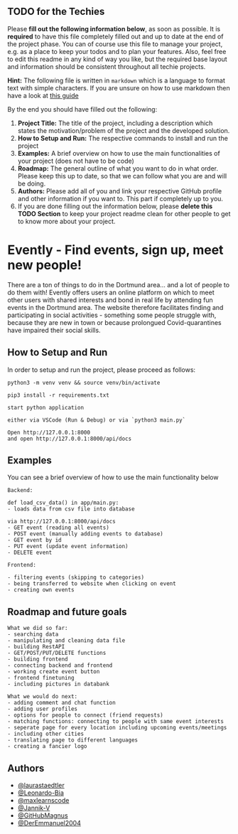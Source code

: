  ## TODO for the Techies
Please **fill out the following information below**, as soon as possible. It is **required** to have this file completely filled out and up to date at the end of the project phase.
You can of course use this file to manage your project, e.g. as a place to keep your todos and to plan your features. Also, feel free to edit this readme in any kind of way you like, but the required base layout and information should be consistent throughout all techie projects.

**Hint:** The following file is written in `markdown` which is a language to format text with simple characters. If you are unsure on how to use markdown then have a look at [this guide](https://www.markdownguide.org/basic-syntax/)

By the end you should have filled out the following:
1. **Project Title:** The title of the project, including a description which states the motivation/problem of the project and the developed solution.
2. **How to Setup and Run:** The respective commands to install and run the project
3. **Examples:** A brief overview on how to use the main functionalities of your project (does not have to be code)
4. **Roadmap:** The general outline of what you want to do in what order. Please keep this up to date, so that we can follow what you are and will be doing.
5. **Authors:** Please add all of you and link your respective GitHub profile and other information if you want to. This part if completely up to you.
6. If you are done filling out the information below, please **delete this TODO Section** to keep your project readme clean for other people to get to know more about your project.

# Evently - Find events, sign up, meet new people!

There are a ton of things to do in the Dortmund area… and a lot of people to do them with! Evently offers users an online platform on which to meet other users with shared interests and bond in real life by attending fun events in the Dortmund area. The website therefore facilitates finding and participating in social activities - something some people struggle with, because they are new in town or because prolongued Covid-quarantines have impaired their social skills.


## How to Setup and Run

In order to setup and run the project, please proceed as follows:

```
python3 -m venv venv && source venv/bin/activate

pip3 install -r requirements.txt

start python application

either via VSCode (Run & Debug) or via `python3 main.py`

Open http://127.0.0.1:8000
and open http://127.0.0.1:8000/api/docs

```

## Examples

You can see a brief overview of how to use the main functionality below

```
Backend:

def load_csv_data() in app/main.py:
- loads data from csv file into database

via http://127.0.0.1:8000/api/docs
- GET event (reading all events)
- POST event (manually adding events to database)
- GET event by id
- PUT event (update event information)
- DELETE event

Frontend:

- filtering events (skipping to categories)
- being transferred to website when clicking on event
- creating own events

```

  
## Roadmap and future goals

```
What we did so far:
- searching data
- manipulating and cleaning data file
- building RestAPI
- GET/POST/PUT/DELETE functions
- building frontend
- connecting backend and frontend
- working create event button 
- frontend finetuning
- including pictures in databank

What we would do next:
- adding comment and chat function
- adding user profiles
- options for people to connect (friend requests)
- matching functions: connecting to people with same event interests
- seperate page for every location including upcoming events/meetings
- including other cities
- translating page to different languages
- creating a fancier logo

```
  
## Authors

- [@laurastaedtler](https://github.com/laurastaedtler)
- [@Leonardo-Bia](https://github.com/Leonardo-Bia)
- [@maxlearnscode](https://github.com/maxlearnscode)
- [@Jannik-V](https://github.com/Jannik-V)
- [@GitHubMagnus](https://github.com/GitHubMagnus)
- [@DerEmmanuel2004](https://github.com/DerEmmanuel2004)

  

